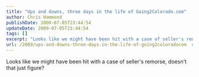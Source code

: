 ```yaml
---
title: "Ups and downs, three days in the life of Going2Colorado.com"
author: Chris Hammond
publishDate: 2009-07-05T23:44:54
updateDate: 2009-07-05T23:44:54
tags: []
excerpt: "Looks like we might have been hit with a case of seller's remorse, doesn't that just figure?"
url: /2009/ups-and-downs-three-days-in-the-life-of-going2coloradocom  # Use the generated URL with year
---
```

Looks like we might have been hit with a case of seller's remorse, doesn't that just figure?
